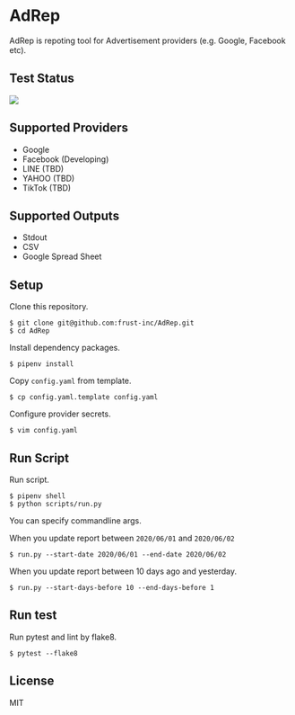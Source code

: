 # AdRep

AdRep is repoting tool for Advertisement providers (e.g. Google, Facebook etc).

## Test Status

![](https://github.com/frust-inc/AdRep/workflows/AdRep/badge.svg)

## Supported Providers

- Google
- Facebook (Developing)
- LINE (TBD)
- YAHOO (TBD)
- TikTok (TBD)

## Supported Outputs

- Stdout
- CSV
- Google Spread Sheet

## Setup

Clone this repository.

```
$ git clone git@github.com:frust-inc/AdRep.git
$ cd AdRep
```

Install dependency packages.

```
$ pipenv install
```


Copy `config.yaml` from template.

```
$ cp config.yaml.template config.yaml
```

Configure provider secrets.

```
$ vim config.yaml
```

## Run Script

Run script.

```
$ pipenv shell
$ python scripts/run.py
```

You can specify commandline args.

When you update report between `2020/06/01` and `2020/06/02`

```
$ run.py --start-date 2020/06/01 --end-date 2020/06/02
```

When you update report between 10 days ago and yesterday.

```
$ run.py --start-days-before 10 --end-days-before 1
```

## Run test

Run pytest and lint by flake8.

```
$ pytest --flake8
```

## License

MIT
